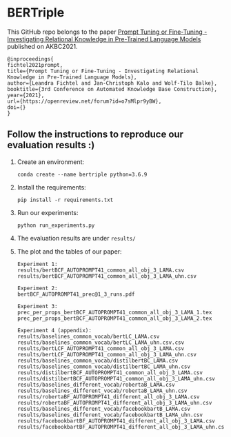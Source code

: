 # BERTriple

This GitHub repo belongs to the paper [Prompt Tuning or Fine-Tuning - Investigating Relational Knowledge in Pre-Trained Language Models](https://www.akbc.ws/2021/papers/o7sMlpr9yBW) published on AKBC2021.
```
@inproceedings{
fichtel2021prompt,
title={Prompt Tuning or Fine-Tuning - Investigating Relational Knowledge in Pre-Trained Language Models},
author={Leandra Fichtel and Jan-Christoph Kalo and Wolf-Tilo Balke},
booktitle={3rd Conference on Automated Knowledge Base Construction},
year={2021},
url={https://openreview.net/forum?id=o7sMlpr9yBW},
doi={}
}
```

## Follow the instructions to reproduce our evaluation results :)

1. Create an environment:
	```
	conda create --name bertriple python=3.6.9
	```
2. Install the requirements:
	```
	pip install -r requirements.txt
	```
3. Run our experiments:
	```
	python run_experiments.py
	``` 
4. The evaluation results are under ```results/ ```

5. The plot and the tables of our paper:
	```
	Experiment 1:
	results/bertBCF_AUTOPROMPT41_common_all_obj_3_LAMA.csv
	results/bertBCF_AUTOPROMPT41_common_all_obj_3_LAMA_uhn.csv
	
	Experiment 2:
	bertBCF_AUTOPROMPT41_prec@1_3_runs.pdf

	Experiment 3:
	prec_per_props_bertBCF_AUTOPROMPT41_common_all_obj_3_LAMA_1.tex
	prec_per_props_bertBCF_AUTOPROMPT41_common_all_obj_3_LAMA_2.tex

	Experiment 4 (appendix):
	results/baselines_common_vocab/bertLC_LAMA.csv
	results/baselines_common_vocab/bertLC_LAMA_uhn.csv.csv
	results/bertLCF_AUTOPROMPT41_common_all_obj_3_LAMA.csv
	results/bertLCF_AUTOPROMPT41_common_all_obj_3_LAMA_uhn.csv
	results/baselines_common_vocab/distilbertBC_LAMA.csv
	results/baselines_common_vocab/distilbertBC_LAMA_uhn.csv
	results/distilbertBCF_AUTOPROMPT41_common_all_obj_3_LAMA.csv
	results/distilbertBCF_AUTOPROMPT41_common_all_obj_3_LAMA_uhn.csv
	results/baselines_different_vocab/robertaB_LAMA.csv
	results/baselines_different_vocab/robertaB_LAMA_uhn.csv
	results/robertaBF_AUTOPROMPT41_different_all_obj_3_LAMA.csv
	results/robertaBF_AUTOPROMPT41_different_all_obj_3_LAMA_uhn.csv
	results/baselines_different_vocab/facebookbartB_LAMA.csv
	results/baselines_different_vocab/facebookbartB_LAMA_uhn.csv
	results/facebookbartBF_AUTOPROMPT41_different_all_obj_3_LAMA.csv
	results/facebookbartBF_AUTOPROMPT41_different_all_obj_3_LAMA_uhn.csv
	``` 




